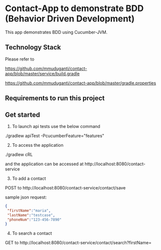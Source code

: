 Contact-App to demonstrate BDD (Behavior Driven Development)
==============================

This app demonstrates BDD using Cucumber-JVM.

Technology Stack
-----------------
Please refer to

https://github.com/mmuduganti/contact-app/blob/master/service/build.gradle

https://github.com/mmuduganti/contact-app/blob/master/gradle.properties

Requirements to run this project
--------------------------------


Get started
-----------

1) To launch api tests use the below command

./gradlew apiTest -PcucumberFeature="features"

2) To access the application

./gradlew cRL

and the application can be accessed at http://localhost:8080/contact-service

3) To add a contact

POST to http://localhost:8080/contact-service/contact/save

sample json request:
```json
{
 "firstName":"maria",
 "lastName":"testcase",
 "phoneNum":"123-456-7890"
}
```

4) To search a contact

GET to http://localhost:8080/contact-service/contact/search?firstName=<fname>